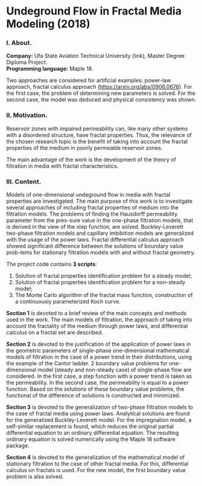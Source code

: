# Undeground Flow in Fractal Media Modeling (2018)

### I. About. 
**Company:** Ufa State Aviation Technical University (link), Master Degree Diploma Project.  
**Programming language:** Maple 18. 

Two approaches are considered for artificial examples: power-law approach, fractal calculus approach (https://arxiv.org/abs/0906.0676). For the first case, the problem of determining new parameters is solved. For the second case, the model was deduced and physical consistency was shown.





### II. Motivation.
Reservoir zones with impaired permeability can, like many other systems with a disordered structure, have fractal properties. Thus, the relevance of the chosen research topic is the benefit of taking into account the fractal properties of the medium in poorly permeable reservoir zones.

The main advantage of the work is the development of the theory of filtration in media with fractal characteristics.


### III. Content.

Models of one-dimensional undeground flow in media with fractal properties are investigated. The main purpose of this work is to investigate several approaches of including fractal properties of medium into the filtration models. 
The problems of finding the Hausdorff permeability parameter from the pres-sure value in the one-phase filtration models, that is derived in the view of the step function, are solved. Buckley-Leverett two-phase filtration models and capillary imbibition models are generalized with the usage of the power laws. Fractal differential calculus approach showed significant difference between the solutions of boundary value prob-lems for stationary filtration models with and without fractal geometry.

The project code contains **3 scripts**:
1. Solution of fractal properties identification problem for a steady model;
2. Solution of fractal properties identification problem for a non-steady model;
3. The Monte Carlo algorithm of the fractal mass function, construction of a continuously parameterized Koch curve.


**Section 1** is devoted to a brief review of the main concepts and methods used in the work. The main models of filtration, the approach of taking into account the fractality of the medium through power laws, and differential calculus on a fractal set are described.

**Section 2** is devoted to the justification of the application of power laws in the geometric parameters of single-phase one-dimensional mathematical models of filtration in the case of a power trend in their distributions, using the example of the Cantor ladder. 2 boundary value problems for one-dimensional model (steady and non-steady case) of single-phase flow are considered. In the first case, a step function with a power trend is taken as the permeability. In the second case, the permeability is equal to a power function. Based on the solutions of these boundary value problems, the functional of the difference of solutions is constructed and minimized. 

**Section 3** is devoted to the generalization of two-phase filtration models to the case of fractal media using power laws. Analytical solutions are found for the generalized Buckley-Leverett model. For the impregnation model, a self-similar replacement is found, which reduces the original partial differential equation to an ordinary differential equation. The resulting ordinary equation is solved numerically using the Maple 18 software package.

**Section 4** is devoted to the generalization of the mathematical model of stationary filtration to the case of other fractal media. For this, differential calculus on fractals is used. For the new model, the first boundary value problem is also solved. 
